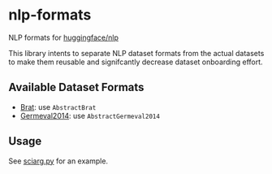 # nlp-formats
NLP formats for [huggingface/nlp](https://github.com/huggingface/nlp)

This library intents to separate NLP dataset formats from the actual datasets to make them reusable and signifcantly decrease dataset onboarding effort.

## Available Dataset Formats
* [Brat](https://brat.nlplab.org/): use `AbstractBrat`
* [Germeval2014](http://www.lrec-conf.org/proceedings/lrec2014/pdf/276_Paper.pdf): use `AbstractGermeval2014`

## Usage
See [sciarg.py](https://github.com/ArneBinder/nlp/blob/dataset_sciarg/datasets/sciarg/sciarg.py) for an example.
